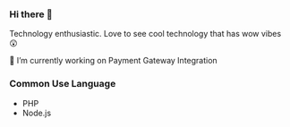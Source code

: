 ### Hi there 👋
Technology enthusiastic. Love to see cool technology that has wow vibes :astonished: 

🔭 I’m currently working on Payment Gateway Integration

### Common Use Language
- PHP
- Node.js

<!--
**boontat/boontat** is a ✨ _special_ ✨ repository because its `README.md` (this file) appears on your GitHub profile.

Here are some ideas to get you started:

- 🔭 I’m currently working on ...
- 🌱 I’m currently learning ...
- 👯 I’m looking to collaborate on ...
- 🤔 I’m looking for help with ...
- 💬 Ask me about ...
- 📫 How to reach me: ...
- 😄 Pronouns: ...
- ⚡ Fun fact: ...
-->
